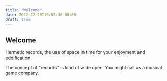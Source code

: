 ```yaml
---
title: "Welcome"
date: 2022-12-26T19:02:36-08:00
draft: true
---
```

## Welcome

Hermetic records, the use of space in time for your enjoyment and eddification.

The concept of "records" is kind of wide open. You might call us a musical game company.
